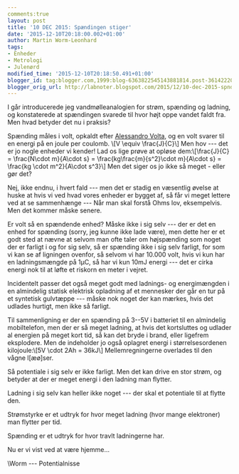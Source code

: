 ```yaml
---
comments:true
layout: post
title: '10 DEC 2015: Spændingen stiger'
date: '2015-12-10T20:18:00.002+01:00'
author: Martin Worm-Leonhard
tags:
- Enheder
- Metrologi
- Julenørd
modified_time: '2015-12-10T20:18:50.491+01:00'
blogger_id: tag:blogger.com,1999:blog-6363822545143881814.post-3614222098080224757
blogger_orig_url: http://labnoter.blogspot.com/2015/12/10-dec-2015-spndingen-stiger.html
---
```


I går introducerede jeg vandmølleanalogien for strøm, spænding og
ladning, og konstaterede at spændingen svarede til hvor højt oppe vandet
faldt fra. Men hvad betyder det nu i praksis?

Spænding måles i volt, opkaldt efter [Alessandro
Volta](https://en.wikipedia.org/wiki/Alessandro_Volta), og en volt
svarer til en energi på en joule per coulomb. \\[V \equiv
\frac{J}{C}\\] Men hov --- det er jo nogle enheder vi kender! Lad os
lige prøve at opløse dem:\\[\frac{J}{C} = \frac{N\cdot m}{A\cdot s} = \\frac{kg\frac{m}{s^2}\cdot m}{A\cdot s} = 
\frac{kg \cdot m^2}{A\cdot s^3}\\] 
Men det siger os jo ikke så meget - eller gør
det?

Nej, ikke endnu, i hvert fald --- men det er stadig en væsentlig
øvelse at huske at hvis vi ved hvad vores enheder er bygget af, så får
vi meget lettere ved at se sammenhænge --- Når man skal forstå Ohms lov,
eksempelvis. Men det kommer måske senere.

Er volt så en spændende enhed? Måske ikke i sig selv --- der er det en
enhed for spænding (sorry, jeg kunne ikke lade være), men dette her er
et godt sted at nævne at selvom man ofte taler om højspænding som noget
der er farligt i og for sig selv, så er spænding ikke i sig selv
farligt, for som vi kan se af ligningen ovenfor, så selvom vi har 10.000
volt, hvis vi kun har en ladningsmængde på 1µC, så har vi kun 10mJ
energi --- det er cirka energi nok til at løfte et riskorn en meter i
vejret.

Incidentelt passer det også meget godt med ladnings- og energimængden i
en almindelig statisk elektrisk opladning af et mennesker der går en tur
på et syntetisk gulvtæppe --- måske nok noget der kan mærkes, hvis det
udlades hurtigt, men ikke så farligt.

Til sammenligning er der en spænding på 3--5V i batteriet til en
almindelig mobiltelefon, men der er så meget ladning, at hvis det
kortsluttes og udlader al energien på meget kort tid, så kan det bryde i
brand, eller ligefrem eksplodere. Men de indeholder jo også oplagret
energi i størrelsesordenen kilojoule:\\[5V \cdot 2Ah = 36kJ\\] 
Mellemregningerne overlades til den vågne l\[æø\]ser.

Så potentiale i sig selv er ikke farligt. Men det kan drive en stor
strøm, og betyder at der er meget energi i den ladning man flytter.

Ladning i sig selv kan heller ikke noget --- der skal et potentiale til at
flytte den.

Strømstyrke er et udtryk for hvor meget ladning (hvor mange elektroner)
man flytter per tid.

Spænding er et udtryk for hvor travlt ladningerne har.

Nu er vi vist ved at være hjemme...

\\Worm --- Potentialnisse
